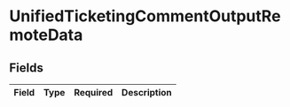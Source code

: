 # UnifiedTicketingCommentOutputRemoteData


## Fields

| Field       | Type        | Required    | Description |
| ----------- | ----------- | ----------- | ----------- |